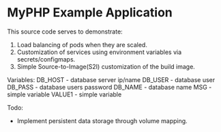 # MyPHP Example Application
This source code serves to demonstrate:
1. Load balancing of pods when they are scaled.
2. Customization of services using environment variables via secrets/configmaps.
3. Simple Source-to-Image(S2I) customization of the build image.

Variables:
  DB_HOST - database server ip/name
  DB_USER - database user
  DB_PASS - database users password
  DB_NAME - database name
  MSG     - simple variable
  VALUE1  - simple variable
  
Todo:
- Implement persistent data storage through volume mapping.
